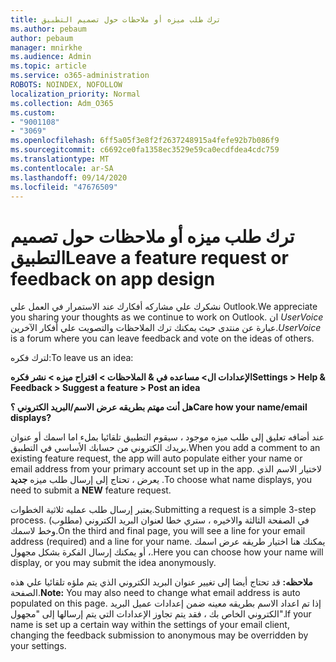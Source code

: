 ```yaml
---
title: ترك طلب ميزه أو ملاحظات حول تصميم التطبيق
ms.author: pebaum
author: pebaum
manager: mnirkhe
ms.audience: Admin
ms.topic: article
ms.service: o365-administration
ROBOTS: NOINDEX, NOFOLLOW
localization_priority: Normal
ms.collection: Adm_O365
ms.custom:
- "9001108"
- "3069"
ms.openlocfilehash: 6ff5a05f3e8f2f2637248915a4fefe92b7b086f9
ms.sourcegitcommit: c6692ce0fa1358ec3529e59ca0ecdfdea4cdc759
ms.translationtype: MT
ms.contentlocale: ar-SA
ms.lasthandoff: 09/14/2020
ms.locfileid: "47676509"
---
```

# <a name="leave-a-feature-request-or-feedback-on-app-design"></a><span data-ttu-id="3c8b5-102">ترك طلب ميزه أو ملاحظات حول تصميم التطبيق</span><span class="sxs-lookup"><span data-stu-id="3c8b5-102">Leave a feature request or feedback on app design</span></span>

<span data-ttu-id="3c8b5-103">نشكرك علي مشاركه أفكارك عند الاستمرار في العمل علي Outlook.</span><span class="sxs-lookup"><span data-stu-id="3c8b5-103">We appreciate you sharing your thoughts as we continue to work on Outlook.</span></span> <span data-ttu-id="3c8b5-104">ان *UserVoice* عبارة عن منتدى حيث يمكنك ترك الملاحظات والتصويت علي أفكار الآخرين.</span><span class="sxs-lookup"><span data-stu-id="3c8b5-104">*UserVoice* is a forum where you can leave feedback and vote on the ideas of others.</span></span>  

<span data-ttu-id="3c8b5-105">لترك فكره:</span><span class="sxs-lookup"><span data-stu-id="3c8b5-105">To leave us an idea:</span></span> 

<span data-ttu-id="3c8b5-106">**الإعدادات ال> مساعده في & الملاحظات > اقتراح ميزه > نشر فكره**</span><span class="sxs-lookup"><span data-stu-id="3c8b5-106">**Settings > Help & Feedback > Suggest a feature > Post an idea**</span></span> 

<span data-ttu-id="3c8b5-107">**هل أنت مهتم بطريقه عرض الاسم/البريد الكتروني ؟**</span><span class="sxs-lookup"><span data-stu-id="3c8b5-107">**Care how your name/email displays?**</span></span>

<span data-ttu-id="3c8b5-108">عند أضافه تعليق إلى طلب ميزه موجود ، سيقوم التطبيق تلقائيا بملء اما اسمك أو عنوان بريدك الكتروني من حسابك الأساسي في التطبيق.</span><span class="sxs-lookup"><span data-stu-id="3c8b5-108">When you add a comment to an existing feature request, the app will auto populate either your name or email address from your primary account set up in the app.</span></span> <span data-ttu-id="3c8b5-109">لاختيار الاسم الذي يعرض ، تحتاج إلى إرسال طلب ميزه **جديد** .</span><span class="sxs-lookup"><span data-stu-id="3c8b5-109">To choose what name displays, you need to submit a **NEW** feature request.</span></span> 

<span data-ttu-id="3c8b5-110">يعتبر إرسال طلب عمليه ثلاثية الخطوات.</span><span class="sxs-lookup"><span data-stu-id="3c8b5-110">Submitting a request is a simple 3-step process.</span></span> <span data-ttu-id="3c8b5-111">في الصفحة الثالثة والاخيره ، ستري خطا لعنوان البريد الكتروني (مطلوب) وخط لاسمك.</span><span class="sxs-lookup"><span data-stu-id="3c8b5-111">On the third and final page, you will see a line for your email address (required) and a line for your name.</span></span> <span data-ttu-id="3c8b5-112">يمكنك هنا اختيار طريقه عرض اسمك ، أو يمكنك إرسال الفكرة بشكل مجهول.</span><span class="sxs-lookup"><span data-stu-id="3c8b5-112">Here you can choose how your name will display, or you may submit the idea anonymously.</span></span> 

<span data-ttu-id="3c8b5-113">**ملاحظه:** قد تحتاج أيضا إلى تغيير عنوان البريد الكتروني الذي يتم ملؤه تلقائيا علي هذه الصفحة.</span><span class="sxs-lookup"><span data-stu-id="3c8b5-113">**Note:** You may also need to change what email address is auto populated on this page.</span></span> <span data-ttu-id="3c8b5-114">إذا تم اعداد الاسم بطريقه معينه ضمن إعدادات عميل البريد الكتروني الخاص بك ، فقد يتم تجاوز الإعدادات التي يتم إرسالها إلى "مجهول".</span><span class="sxs-lookup"><span data-stu-id="3c8b5-114">If your name is set up a certain way within the settings of your email client, changing the feedback submission to anonymous may be overridden by your settings.</span></span> 
